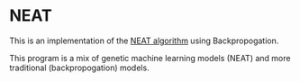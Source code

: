 # NEAT

This is an implementation of the <a href="https://www.google.com/url?sa=t&rct=j&q=&esrc=s&source=web&cd=1&cad=rja&uact=8&ved=0ahUKEwiyl5ixrrPYAhVEKCYKHRwGAS8QFggpMAA&url=http%3A%2F%2Fnn.cs.utexas.edu%2Fdownloads%2Fpapers%2Fstanley.ec02.pdf&usg=AOvVaw0LTSukexmVEUSoZCpjZ9MW">NEAT algorithm</a> using Backpropogation.

This program is a mix of genetic machine learning models (NEAT) and more traditional (backpropogation) models.
